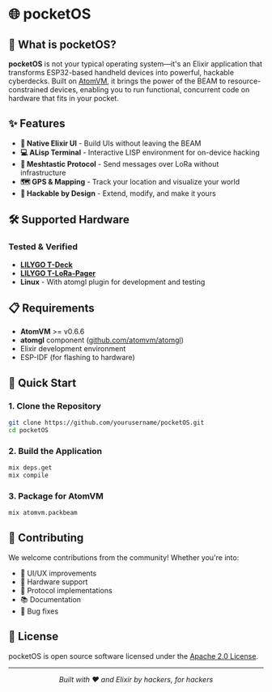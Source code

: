 # 🌐 pocketOS

## 🎯 What is pocketOS?

**pocketOS** is not your typical operating system—it's an Elixir application that transforms ESP32-based handheld devices into powerful, hackable cyberdecks. Built on [AtomVM](https://github.com/atomvm/AtomVM), it brings the power of the BEAM to resource-constrained devices, enabling you to run functional, concurrent code on hardware that fits in your pocket.

## ✨ Features

- **🎨 Native Elixir UI** - Build UIs without leaving the BEAM
- **💻 ALisp Terminal** - Interactive LISP environment for on-device hacking
- **📡 Meshtastic Protocol** - Send messages over LoRa without infrastructure
- **🗺️ GPS & Mapping** - Track your location and visualize your world
- **🔧 Hackable by Design** - Extend, modify, and make it yours

## 🛠️ Supported Hardware

### Tested & Verified
- **[LILYGO T-Deck](https://lilygo.cc/products/t-deck)**
- **[LILYGO T-LoRa-Pager](https://lilygo.cc/products/t-lora-pager)**
- **Linux** - With atomgl plugin for development and testing

## 📋 Requirements

- **AtomVM** >= v0.6.6
- **atomgl** component ([github.com/atomvm/atomgl](https://github.com/atomvm/atomgl))
- Elixir development environment
- ESP-IDF (for flashing to hardware)

## 🚀 Quick Start

### 1. Clone the Repository
```bash
git clone https://github.com/yourusername/pocketOS.git
cd pocketOS
```

### 2. Build the Application
```bash
mix deps.get
mix compile
```

### 3. Package for AtomVM
```bash
mix atomvm.packbeam
```

## 🤝 Contributing

We welcome contributions from the community! Whether you're into:
- 🎨 UI/UX improvements
- 🔧 Hardware support
- 📡 Protocol implementations
- 📚 Documentation
- 🐛 Bug fixes

## 📜 License

pocketOS is open source software licensed under the [Apache 2.0 License](LICENSE).

---

<p align="center">
  <em>Built with ❤️ and Elixir by hackers, for hackers</em>
</p>
